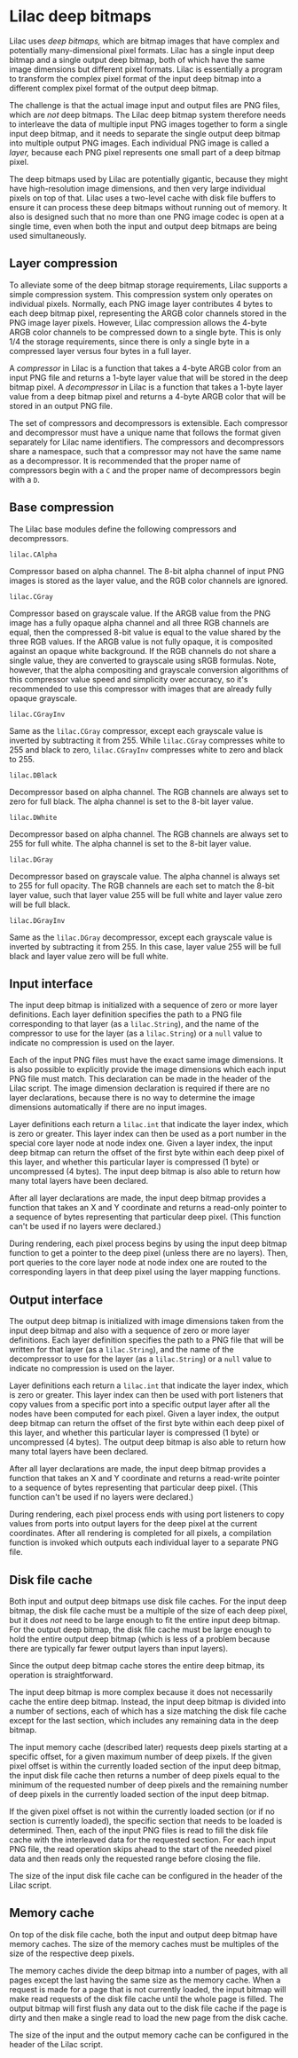 # Lilac deep bitmaps

Lilac uses _deep bitmaps,_ which are bitmap images that have complex and potentially many-dimensional pixel formats.  Lilac has a single input deep bitmap and a single output deep bitmap, both of which have the same image dimensions but different pixel formats.  Lilac is essentially a program to transform the complex pixel format of the input deep bitmap into a different complex pixel format of the output deep bitmap.

The challenge is that the actual image input and output files are PNG files, which are _not_ deep bitmaps.  The Lilac deep bitmap system therefore needs to interleave the data of multiple input PNG images together to form a single input deep bitmap, and it needs to separate the single output deep bitmap into multiple output PNG images.  Each individual PNG image is called a _layer,_ because each PNG pixel represents one small part of a deep bitmap pixel.

The deep bitmaps used by Lilac are potentially gigantic, because they might have high-resolution image dimensions, and then very large individual pixels on top of that.  Lilac uses a two-level cache with disk file buffers to ensure it can process these deep bitmaps without running out of memory.  It also is designed such that no more than one PNG image codec is open at a single time, even when both the input and output deep bitmaps are being used simultaneously.

## Layer compression

To alleviate some of the deep bitmap storage requirements, Lilac supports a simple compression system.  This compression system only operates on individual pixels.  Normally, each PNG image layer contributes 4 bytes to each deep bitmap pixel, representing the ARGB color channels stored in the PNG image layer pixels.  However, Lilac compression allows the 4-byte ARGB color channels to be compressed down to a single byte.  This is only 1/4 the storage requirements, since there is only a single byte in a compressed layer versus four bytes in a full layer.

A _compressor_ in Lilac is a function that takes a 4-byte ARGB color from an input PNG file and returns a 1-byte layer value that will be stored in the deep bitmap pixel.  A _decompressor_ in Lilac is a function that takes a 1-byte layer value from a deep bitmap pixel and returns a 4-byte ARGB color that will be stored in an output PNG file.

The set of compressors and decompressors is extensible.  Each compressor and decompressor must have a unique name that follows the format given separately for Lilac name identifiers.  The compressors and decompressors share a namespace, such that a compressor may not have the same name as a decompressor.  It is recommended that the proper name of compressors begin with a `C` and the proper name of decompressors begin with a `D`.

## Base compression

The Lilac base modules define the following compressors and decompressors.

    lilac.CAlpha

Compressor based on alpha channel.  The 8-bit alpha channel of input PNG images is stored as the layer value, and the RGB color channels are ignored.

    lilac.CGray

Compressor based on grayscale value.  If the ARGB value from the PNG image has a fully opaque alpha channel and all three RGB channels are equal, then the compressed 8-bit value is equal to the value shared by the three RGB values.  If the ARGB value is not fully opaque, it is composited against an opaque white background.  If the RGB channels do not share a single value, they are converted to grayscale using sRGB formulas.  Note, however, that the alpha compositing and grayscale conversion algorithms of this compressor value speed and simplicity over accuracy, so it's recommended to use this compressor with images that are already fully opaque grayscale.

    lilac.CGrayInv

Same as the `lilac.CGray` compressor, except each grayscale value is inverted by subtracting it from 255.  While `lilac.CGray` compresses white to 255 and black to zero, `lilac.CGrayInv` compresses white to zero and black to 255.

    lilac.DBlack

Decompressor based on alpha channel.  The RGB channels are always set to zero for full black.  The alpha channel is set to the 8-bit layer value.

    lilac.DWhite

Decompressor based on alpha channel.  The RGB channels are always set to 255 for full white.  The alpha channel is set to the 8-bit layer value.

    lilac.DGray

Decompressor based on grayscale value.  The alpha channel is always set to 255 for full opacity.  The RGB channels are each set to match the 8-bit layer value, such that layer value 255 will be full white and layer value zero will be full black.

    lilac.DGrayInv

Same as the `lilac.DGray` decompressor, except each grayscale value is inverted by subtracting it from 255.  In this case, layer value 255 will be full black and layer value zero will be full white.

## Input interface

The input deep bitmap is initialized with a sequence of zero or more layer definitions.  Each layer definition specifies the path to a PNG file corresponding to that layer (as a `lilac.String`), and the name of the compressor to use for the layer (as a `lilac.String`) or a `null` value to indicate no compression is used on the layer.

Each of the input PNG files must have the exact same image dimensions.  It is also possible to explicitly provide the image dimensions which each input PNG file must match.  This declaration can be made in the header of the Lilac script.  The image dimension declaration is required if there are no layer declarations, because there is no way to determine the image dimensions automatically if there are no input images.

Layer definitions each return a `lilac.int` that indicate the layer index, which is zero or greater.  This layer index can then be used as a port number in the special core layer node at node index one.  Given a layer index, the input deep bitmap can return the offset of the first byte within each deep pixel of this layer, and whether this particular layer is compressed (1 byte) or uncompressed (4 bytes).  The input deep bitmap is also able to return how many total layers have been declared.

After all layer declarations are made, the input deep bitmap provides a function that takes an X and Y coordinate and returns a read-only pointer to a sequence of bytes representing that particular deep pixel.  (This function can't be used if no layers were declared.)

During rendering, each pixel process begins by using the input deep bitmap function to get a pointer to the deep pixel (unless there are no layers).  Then, port queries to the core layer node at node index one are routed to the corresponding layers in that deep pixel using the layer mapping functions.

## Output interface

The output deep bitmap is initialized with image dimensions taken from the input deep bitmap and also with a sequence of zero or more layer definitions.  Each layer definition specifies the path to a PNG file that will be written for that layer (as a `lilac.String`), and the name of the decompressor to use for the layer (as a `lilac.String`) or a `null` value to indicate no compression is used on the layer.

Layer definitions each return a `lilac.int` that indicate the layer index, which is zero or greater.  This layer index can then be used with port listeners that copy values from a specific port into a specific output layer after all the nodes have been computed for each pixel.  Given a layer index, the output deep bitmap can return the offset of the first byte within each deep pixel of this layer, and whether this particular layer is compressed (1 byte) or uncompressed (4 bytes).  The output deep bitmap is also able to return how many total layers have been declared.

After all layer declarations are made, the input deep bitmap provides a function that takes an X and Y coordinate and returns a read-write pointer to a sequence of bytes representing that particular deep pixel.  (This function can't be used if no layers were declared.)

During rendering, each pixel process ends with using port listeners to copy values from ports into output layers for the deep pixel at the current coordinates.  After all rendering is completed for all pixels, a compilation function is invoked which outputs each individual layer to a separate PNG file.

## Disk file cache

Both input and output deep bitmaps use disk file caches.  For the input deep bitmap, the disk file cache must be a multiple of the size of each deep pixel, but it does _not_ need to be large enough to fit the entire input deep bitmap.  For the output deep bitmap, the disk file cache must be large enough to hold the entire output deep bitmap (which is less of a problem because there are typically far fewer output layers than input layers).

Since the output deep bitmap cache stores the entire deep bitmap, its operation is straightforward.

The input deep bitmap is more complex because it does not necessarily cache the entire deep bitmap.  Instead, the input deep bitmap is divided into a number of sections, each of which has a size matching the disk file cache except for the last section, which includes any remaining data in the deep bitmap.

The input memory cache (described later) requests deep pixels starting at a specific offset, for a given maximum number of deep pixels.  If the given pixel offset is within the currently loaded section of the input deep bitmap, the input disk file cache then returns a number of deep pixels equal to the minimum of the requested number of deep pixels and the remaining number of deep pixels in the currently loaded section of the input deep bitmap.

If the given pixel offset is not within the currently loaded section (or if no section is currently loaded), the specific section that needs to be loaded is determined.  Then, each of the input PNG files is read to fill the disk file cache with the interleaved data for the requested section.  For each input PNG file, the read operation skips ahead to the start of the needed pixel data and then reads only the requested range before closing the file.

The size of the input disk file cache can be configured in the header of the Lilac script.

## Memory cache

On top of the disk file cache, both the input and output deep bitmap have memory caches.  The size of the memory caches must be multiples of the size of the respective deep pixels.

The memory caches divide the deep bitmap into a number of pages, with all pages except the last having the same size as the memory cache.  When a request is made for a page that is not currently loaded, the input bitmap will make read requests of the disk file cache until the whole page is filled.  The output bitmap will first flush any data out to the disk file cache if the page is dirty and then make a single read to load the new page from the disk cache.

The size of the input and the output memory cache can be configured in the header of the Lilac script.
